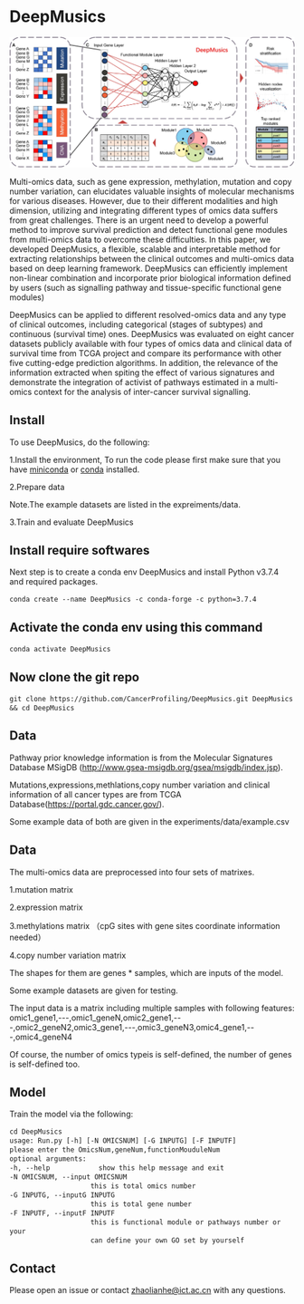 # DeepMusics 

  ![image](https://github.com/CancerProfiling/DeepMusics/blob/main/Figures/deepMusics.jpg)
  
  
Multi-omics data, such as gene expression, methylation, mutation and copy number variation, can elucidates valuable insights of molecular mechanisms for various diseases. However, due to their different modalities and high dimension, utilizing and integrating different types of omics data suffers from great challenges. There is an urgent need to develop a powerful method to improve survival prediction and detect functional gene modules from multi-omics data to overcome these difficulties. In this paper, we developed DeepMusics, a flexible, scalable and interpretable method for extracting relationships between the clinical outcomes and multi-omics data based on deep learning framework. DeepMusics can efficiently implement non-linear combination and incorporate prior biological information defined by users (such as signalling pathway and tissue-specific functional gene modules) 

DeepMusics can be applied to different resolved-omics data and any type of clinical outcomes, including categorical (stages of subtypes) and continuous (survival time) ones. DeepMusics was evaluated on eight cancer datasets publicly available with four types of omics data and clinical data of survival time from TCGA project and compare its performance with other five cutting-edge prediction algorithms. In addition, the relevance of the information extracted when spiting the effect of various signatures and demonstrate the integration of activist of pathways estimated in a multi-omics context for the analysis of inter-cancer survival signalling.

## Install
To use DeepMusics, do the following:

1.Install the environment, To run the code please first make sure that you have [miniconda](https://docs.conda.io/en/latest/miniconda.html) or [conda](https://docs.conda.io/) installed.

2.Prepare data

Note.The example datasets are listed in the expreiments/data.

3.Train and evaluate DeepMusics

## Install require softwares

Next step is to create a conda env DeepMusics and install Python v3.7.4 and required packages.

    conda create --name DeepMusics -c conda-forge -c python=3.7.4
    
## Activate the conda env using this command
    
    conda activate DeepMusics

## Now clone the git repo

    git clone https://github.com/CancerProfiling/DeepMusics.git DeepMusics && cd DeepMusics

## Data

Pathway prior knowledge information is from the Molecular Signatures Database MSigDB (http://www.gsea-msigdb.org/gsea/msigdb/index.jsp).


Mutations,expressions,methlations,copy number variation and clinical information of all cancer types are from TCGA Database(https://portal.gdc.cancer.gov/).

Some example data of both are given in the experiments/data/example.csv

## Data
 
The multi-omics data are preprocessed into four sets of matrixes.

1.mutation matrix 

2.expression matrix

3.methylations matrix （cpG sites with gene sites coordinate information needed）

4.copy number variation matrix

The shapes for them are genes * samples, which are inputs of the model.

Some example datasets are given for testing.

The input data is a matrix including multiple samples with following features:
omic1_gene1,---,omic1_geneN,omic2_gene1,---,omic2_geneN2,omic3_gene1,---,omic3_geneN3,omic4_gene1,---,omic4_geneN4

Of course, the number of omics typeis is self-defined, the number of genes is self-defined too.

## Model 

Train the model via the following:

    cd DeepMusics
    usage: Run.py [-h] [-N OMICSNUM] [-G INPUTG] [-F INPUTF]
    please enter the OmicsNum,geneNum,functionMouduleNum
    optional arguments:
    -h, --help            show this help message and exit
    -N OMICSNUM, --input OMICSNUM
                        this is total omics number
    -G INPUTG, --inputG INPUTG
                        this is total gene number
    -F INPUTF, --inputF INPUTF
                        this is functional module or pathways number or your
                        can define your own GO set by yourself

## Contact

Please open an issue or contact zhaolianhe@ict.ac.cn with any questions.
